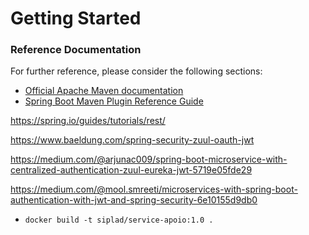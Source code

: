 # Getting Started

### Reference Documentation
For further reference, please consider the following sections:

* [Official Apache Maven documentation](https://maven.apache.org/guides/index.html)
* [Spring Boot Maven Plugin Reference Guide](https://docs.spring.io/spring-boot/docs/2.2.6.RELEASE/maven-plugin/)

https://spring.io/guides/tutorials/rest/

https://www.baeldung.com/spring-security-zuul-oauth-jwt

https://medium.com/@arjunac009/spring-boot-microservice-with-centralized-authentication-zuul-eureka-jwt-5719e05fde29

https://medium.com/@mool.smreeti/microservices-with-spring-boot-authentication-with-jwt-and-spring-security-6e10155d9db0


- `docker build -t siplad/service-apoio:1.0 .` 